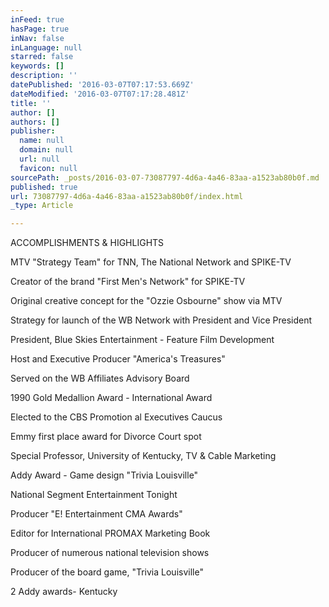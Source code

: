 ```yaml
---
inFeed: true
hasPage: true
inNav: false
inLanguage: null
starred: false
keywords: []
description: ''
datePublished: '2016-03-07T07:17:53.669Z'
dateModified: '2016-03-07T07:17:28.481Z'
title: ''
author: []
authors: []
publisher:
  name: null
  domain: null
  url: null
  favicon: null
sourcePath: _posts/2016-03-07-73087797-4d6a-4a46-83aa-a1523ab80b0f.md
published: true
url: 73087797-4d6a-4a46-83aa-a1523ab80b0f/index.html
_type: Article

---
```

ACCOMPLISHMENTS & HIGHLIGHTS

MTV "Strategy Team" for TNN, The National Network and SPIKE-TV

Creator of the brand "First Men's Network" for SPIKE-TV

Original creative concept for the "Ozzie Osbourne" show via MTV

Strategy for launch of the WB Network with President and Vice President

President, Blue Skies Entertainment - Feature Film Development

Host and Executive Producer "America's Treasures"

Served on the WB Affiliates Advisory Board

1990 Gold Medallion Award - International Award

Elected to the CBS Promotion al Executives Caucus

Emmy first place award for Divorce Court spot

Special Professor, University of Kentucky, TV & Cable Marketing

Addy Award - Game design "Trivia Louisville"

National Segment Entertainment Tonight

Producer "E! Entertainment CMA Awards"

Editor for International PROMAX Marketing Book

Producer of numerous national television shows

Producer of the board game, "Trivia Louisville"

2 Addy awards- Kentucky